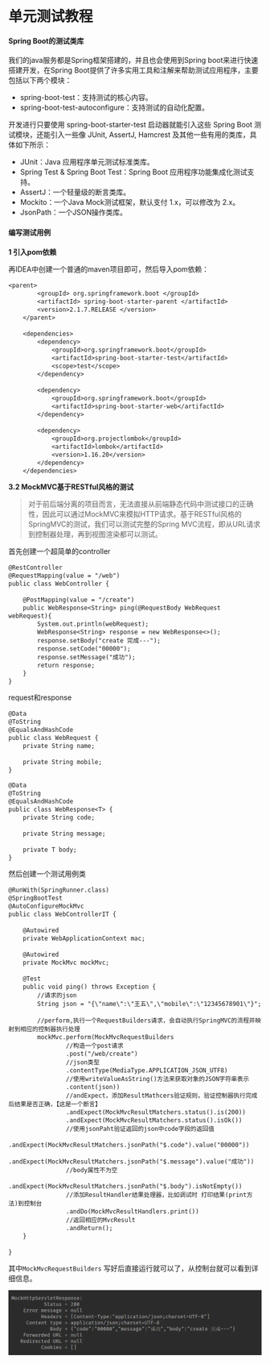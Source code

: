 # 单元测试教程

#### Spring Boot的测试类库

我们的java服务都是Spring框架搭建的，并且也会使用到Spring boot来进行快速搭建开发，在Spring Boot提供了许多实用工具和注解来帮助测试应用程序，主要包括以下两个模块：

* spring-boot-test：支持测试的核心内容。
* spring-boot-test-autoconfigure：支持测试的自动化配置。

开发进行只要使用 spring-boot-starter-test 启动器就能引入这些 Spring Boot 测试模块，还能引入一些像 JUnit, AssertJ, Hamcrest 及其他一些有用的类库，具体如下所示：

* JUnit：Java 应用程序单元测试标准类库。
* Spring Test & Spring Boot Test：Spring Boot 应用程序功能集成化测试支持。
* AssertJ：一个轻量级的断言类库。
* Mockito：一个Java Mock测试框架，默认支付 1.x，可以修改为 2.x。
* JsonPath：一个JSON操作类库。

#### 编写测试用例

**1 引入pom依赖**

再IDEA中创建一个普通的maven项目即可，然后导入pom依赖：

```text
<parent>
        <groupId> org.springframework.boot </groupId>
        <artifactId> spring-boot-starter-parent </artifactId>
        <version>2.1.7.RELEASE </version>
    </parent>

    <dependencies>
        <dependency>
            <groupId>org.springframework.boot</groupId>
            <artifactId>spring-boot-starter-test</artifactId>
            <scope>test</scope>
        </dependency>

        <dependency>
            <groupId>org.springframework.boot</groupId>
            <artifactId>spring-boot-starter-web</artifactId>
        </dependency>

        <dependency>
            <groupId>org.projectlombok</groupId>
            <artifactId>lombok</artifactId>
            <version>1.16.20</version>
        </dependency>
    </dependencies>
```

**3.2 MockMVC基于RESTful风格的测试**

> 对于前后端分离的项目而言，无法直接从前端静态代码中测试接口的正确性，因此可以通过MockMVC来模拟HTTP请求。基于RESTful风格的SpringMVC的测试，我们可以测试完整的Spring MVC流程，即从URL请求到控制器处理，再到视图渲染都可以测试。

首先创建一个超简单的controller

```text
@RestController
@RequestMapping(value = "/web")
public class WebController {

    @PostMapping(value = "/create")
    public WebResponse<String> ping(@RequestBody WebRequest webRequest){
        System.out.println(webRequest);
        WebResponse<String> response = new WebResponse<>();
        response.setBody("create 完成---");
        response.setCode("00000");
        response.setMessage("成功");
        return response;
    }
}
```

request和response

```text
@Data
@ToString
@EqualsAndHashCode
public class WebRequest {
    private String name;
    
    private String mobile;
}
```

```text
@Data
@ToString
@EqualsAndHashCode
public class WebResponse<T> {
    private String code;

    private String message;

    private T body;
}
```

然后创建一个测试用例类

```text
@RunWith(SpringRunner.class)
@SpringBootTest
@AutoConfigureMockMvc
public class WebControllerIT {

    @Autowired
    private WebApplicationContext mac;

    @Autowired
    private MockMvc mockMvc;

    @Test
    public void ping() throws Exception {
        //请求的json
        String json = "{\"name\":\"王五\",\"mobile\":\"12345678901\"}";

        //perform,执行一个RequestBuilders请求，会自动执行SpringMVC的流程并映射到相应的控制器执行处理
        mockMvc.perform(MockMvcRequestBuilders
                //构造一个post请求
                .post("/web/create")
                //json类型
                .contentType(MediaType.APPLICATION_JSON_UTF8)
                //使用writeValueAsString()方法来获取对象的JSON字符串表示
                .content(json))
                //andExpect，添加ResultMathcers验证规则，验证控制器执行完成后结果是否正确，【这是一个断言】
                .andExpect(MockMvcResultMatchers.status().is(200))
                .andExpect(MockMvcResultMatchers.status().isOk())
                //使用jsonPaht验证返回的json中code字段的返回值
                .andExpect(MockMvcResultMatchers.jsonPath("$.code").value("00000"))
                .andExpect(MockMvcResultMatchers.jsonPath("$.message").value("成功"))
                //body属性不为空
                .andExpect(MockMvcResultMatchers.jsonPath("$.body").isNotEmpty())
                //添加ResultHandler结果处理器，比如调试时 打印结果(print方法)到控制台
                .andDo(MockMvcResultHandlers.print())
                //返回相应的MvcResult
                .andReturn();
    }

}
```

其中`MockMvcRequestBuilders` 写好后直接运行就可以了，从控制台就可以看到详细信息。  


![](../../.gitbook/assets/image%20%2817%29.png)

